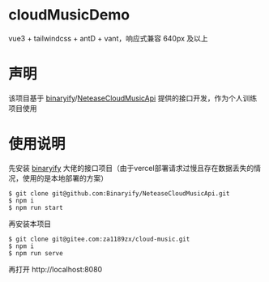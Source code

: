# cloudMusicDemo

vue3 + tailwindcss + antD + vant，响应式兼容 640px 及以上

# 声明

该项目基于 [binaryify](https://github.com/Binaryify)/[NeteaseCloudMusicApi](https://github.com/Binaryify/NeteaseCloudMusicApi) 提供的接口开发，作为个人训练项目使用

# 使用说明

先安装 [binaryify](https://github.com/Binaryify) 大佬的接口项目（由于vercel部署请求过慢且存在数据丢失的情况，使用的是本地部署的方案）
```git
$ git clone git@github.com:Binaryify/NeteaseCloudMusicApi.git 
$ npm i
$ npm run start
```

再安装本项目
```git
$ git clone git@gitee.com:za1189zx/cloud-music.git
$ npm i
$ npm run serve
```

再打开 http://localhost:8080 